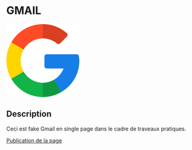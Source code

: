 # GMAIL

![Logo de mon portfolio](favicon/android-chrome-192x192.png)

## Description
Ceci est fake Gmail en single page dans le cadre de traveaux pratiques.

[Publication de la page](https://aristidesamba.github.io/gmail-single-page/)